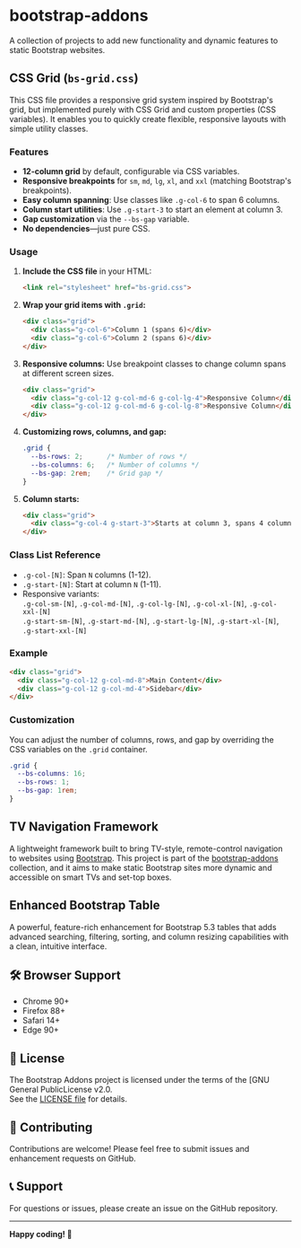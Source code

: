 # bootstrap-addons
A collection of projects to add new functionality and dynamic features to static Bootstrap websites.

## CSS Grid (`bs-grid.css`)

This CSS file provides a responsive grid system inspired by Bootstrap's grid, but implemented purely with CSS Grid and custom properties (CSS variables). It enables you to quickly create flexible, responsive layouts with simple utility classes.

### Features

- **12-column grid** by default, configurable via CSS variables.
- **Responsive breakpoints** for `sm`, `md`, `lg`, `xl`, and `xxl` (matching Bootstrap's breakpoints).
- **Easy column spanning**: Use classes like `.g-col-6` to span 6 columns.
- **Column start utilities**: Use `.g-start-3` to start an element at column 3.
- **Gap customization** via the `--bs-gap` variable.
- **No dependencies**—just pure CSS.

### Usage

1. **Include the CSS file** in your HTML:
    ```html
    <link rel="stylesheet" href="bs-grid.css">
    ```

2. **Wrap your grid items with `.grid`:**
    ```html
    <div class="grid">
      <div class="g-col-6">Column 1 (spans 6)</div>
      <div class="g-col-6">Column 2 (spans 6)</div>
    </div>
    ```

3. **Responsive columns:**
    Use breakpoint classes to change column spans at different screen sizes.
    ```html
    <div class="grid">
      <div class="g-col-12 g-col-md-6 g-col-lg-4">Responsive Column</div>
      <div class="g-col-12 g-col-md-6 g-col-lg-8">Responsive Column</div>
    </div>
    ```

4. **Customizing rows, columns, and gap:**
    ```css
    .grid {
      --bs-rows: 2;      /* Number of rows */
      --bs-columns: 6;   /* Number of columns */
      --bs-gap: 2rem;    /* Grid gap */
    }
    ```

5. **Column starts:**
    ```html
    <div class="grid">
      <div class="g-col-4 g-start-3">Starts at column 3, spans 4 columns</div>
    </div>
    ```

### Class List Reference

- `.g-col-[N]`: Span `N` columns (1-12).
- `.g-start-[N]`: Start at column `N` (1-11).
- Responsive variants:  
  `.g-col-sm-[N]`, `.g-col-md-[N]`, `.g-col-lg-[N]`, `.g-col-xl-[N]`, `.g-col-xxl-[N]`  
  `.g-start-sm-[N]`, `.g-start-md-[N]`, `.g-start-lg-[N]`, `.g-start-xl-[N]`, `.g-start-xxl-[N]`

### Example

```html
<div class="grid">
  <div class="g-col-12 g-col-md-8">Main Content</div>
  <div class="g-col-12 g-col-md-4">Sidebar</div>
</div>
```

### Customization

You can adjust the number of columns, rows, and gap by overriding the CSS variables on the `.grid` container.

```css
.grid {
  --bs-columns: 16;
  --bs-rows: 1;
  --bs-gap: 1rem;
}
```



## TV Navigation Framework
A lightweight framework built to bring TV-style, remote-control navigation to websites using [Bootstrap](https://getbootstrap.com/). This project is part of the [bootstrap-addons](https://github.com/cmrodican/bootstrap-addons) collection, and it aims to make static Bootstrap sites more dynamic and accessible on smart TVs and set-top boxes.

## Enhanced Bootstrap Table
A powerful, feature-rich enhancement for Bootstrap 5.3 tables that adds advanced searching, filtering, sorting, and column resizing capabilities with a clean, intuitive interface.

## 🛠️ Browser Support

- Chrome 90+
- Firefox 88+
- Safari 14+
- Edge 90+

## 📝 License

The Bootstrap Addons project is licensed under the terms of the [GNU General PublicLicense v2.0.  
See the [LICENSE file](https://github.com/cmrodican/bootstrap-addons/blob/main/license.txt) for details.



## 🤝 Contributing

Contributions are welcome! Please feel free to submit issues and enhancement requests on GitHub.

## 📞 Support

For questions or issues, please create an issue on the GitHub repository.

---

**Happy coding! 🚀**
